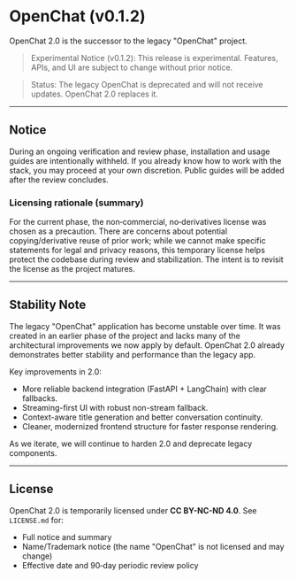 # OpenChat (v0.1.2)

OpenChat 2.0 is the successor to the legacy "OpenChat" project.

> Experimental Notice (v0.1.2): This release is experimental. Features, APIs, and UI are subject to change without prior notice.

> Status: The legacy OpenChat is deprecated and will not receive updates. OpenChat 2.0 replaces it.

---

## Notice

During an ongoing verification and review phase, installation and usage guides are intentionally withheld. If you already know how to work with the stack, you may proceed at your own discretion. Public guides will be added after the review concludes.

### Licensing rationale (summary)

For the current phase, the non‑commercial, no‑derivatives license was chosen as a precaution. There are concerns about potential copying/derivative reuse of prior work; while we cannot make specific statements for legal and privacy reasons, this temporary license helps protect the codebase during review and stabilization. The intent is to revisit the license as the project matures.

---

## Stability Note

The legacy "OpenChat" application has become unstable over time. It was created in an earlier phase of the project and lacks many of the architectural improvements we now apply by default. OpenChat 2.0 already demonstrates better stability and performance than the legacy app.

Key improvements in 2.0:

- More reliable backend integration (FastAPI + LangChain) with clear fallbacks.
- Streaming-first UI with robust non-stream fallback.
- Context-aware title generation and better conversation continuity.
- Cleaner, modernized frontend structure for faster response rendering.

As we iterate, we will continue to harden 2.0 and deprecate legacy components.

---

## License

OpenChat 2.0 is temporarily licensed under **CC BY-NC-ND 4.0**. See `LICENSE.md` for:

- Full notice and summary
- Name/Trademark notice (the name "OpenChat" is not licensed and may change)
- Effective date and 90‑day periodic review policy
